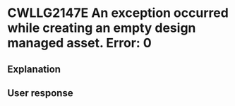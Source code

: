 # CWLLG2147E An exception occurred while creating an empty design managed asset.  Error: 0

## Explanation

## User response